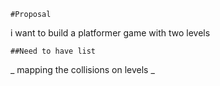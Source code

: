 	#Proposal
i want to build a platformer game with two levels

	##Need to have list
 _ mapping the collisions on levels
 _ 
 